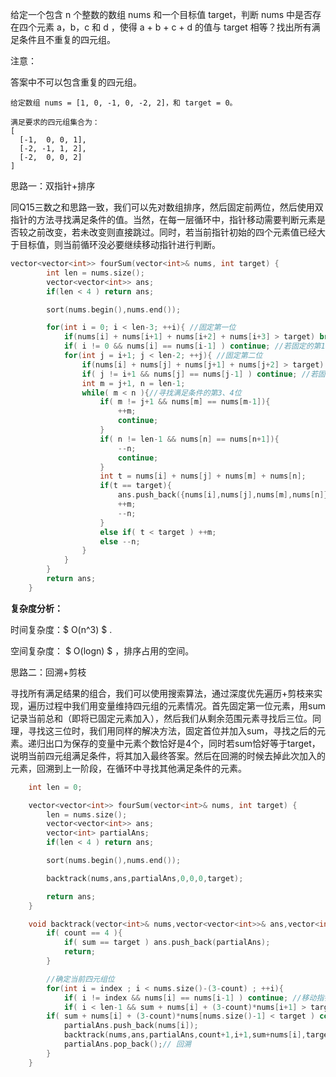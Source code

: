 给定一个包含 n 个整数的数组 nums 和一个目标值 target，判断 nums 中是否存在四个元素 a，b，c 和 d ，使得 a + b + c + d 的值与 target 相等？找出所有满足条件且不重复的四元组。

注意：

答案中不可以包含重复的四元组。

```
给定数组 nums = [1, 0, -1, 0, -2, 2]，和 target = 0。

满足要求的四元组集合为：
[
  [-1,  0, 0, 1],
  [-2, -1, 1, 2],
  [-2,  0, 0, 2]
]
```



思路一：双指针+排序

同Q15三数之和思路一致，我们可以先对数组排序，然后固定前两位，然后使用双指针的方法寻找满足条件的值。当然，在每一层循环中，指针移动需要判断元素是否较之前改变，若未改变则直接跳过。同时，若当前指针初始的四个元素值已经大于目标值，则当前循环没必要继续移动指针进行判断。

```c++
vector<vector<int>> fourSum(vector<int>& nums, int target) {
        int len = nums.size();
        vector<vector<int>> ans;
        if(len < 4 ) return ans;

        sort(nums.begin(),nums.end());

        for(int i = 0; i < len-3; ++i){ //固定第一位
            if(nums[i] + nums[i+1] + nums[i+2] + nums[i+3] > target) break; 
            if( i != 0 && nums[i] == nums[i-1] ) continue; //若固定的第1位与之前相同则跳过
            for(int j = i+1; j < len-2; ++j){ //固定第二位
                if(nums[i] + nums[j] + nums[j+1] + nums[j+2] > target) break;
                if( j != i+1 && nums[j] == nums[j-1] ) continue; //若固定的第二位与之前相同则跳过
                int m = j+1, n = len-1;
                while( m < n ){//寻找满足条件的第3、4位
                    if( m != j+1 && nums[m] == nums[m-1]){
                        ++m;
                        continue;
                    }
                    if( n != len-1 && nums[n] == nums[n+1]){
                        --n;
                        continue;
                    }
                    int t = nums[i] + nums[j] + nums[m] + nums[n];
                    if(t == target){
                        ans.push_back({nums[i],nums[j],nums[m],nums[n]});
                        ++m;
                        --n;
                    }
                    else if( t < target ) ++m; 
                    else --n;
                }
            }
        }
        return ans;
    }
```

  <b>复杂度分析：</b>

时间复杂度：$ O(n^3) $ . 

空间复杂度： $ O(logn) $ ，排序占用的空间。    





思路二：回溯+剪枝

寻找所有满足结果的组合，我们可以使用搜索算法，通过深度优先遍历+剪枝来实现，遍历过程中我们用变量维持四元组的元素情况。首先固定第一位元素，用sum记录当前总和（即将已固定元素加入），然后我们从剩余范围元素寻找后三位。同理，寻找这三位时，我们用同样的解决方法，固定首位并加入sum，寻找之后的元素。递归出口为保存的变量中元素个数恰好是4个，同时若sum恰好等于target，说明当前四元组满足条件，将其加入最终答案。然后在回溯的时候去掉此次加入的元素，回溯到上一阶段，在循环中寻找其他满足条件的元素。



```c++
    int len = 0;

    vector<vector<int>> fourSum(vector<int>& nums, int target) {
        len = nums.size();
        vector<vector<int>> ans;
        vector<int> partialAns;
        if(len < 4 ) return ans;

        sort(nums.begin(),nums.end());

        backtrack(nums,ans,partialAns,0,0,0,target);

        return ans;
    }

    void backtrack(vector<int>& nums,vector<vector<int>>& ans,vector<int>& partialAns,  int count,int index, int sum,int target){
        if( count == 4 ){
            if( sum == target ) ans.push_back(partialAns);
            return;
        } 

        //确定当前四元组位
        for(int i = index ; i < nums.size()-(3-count) ; ++i){
            if( i != index && nums[i] == nums[i-1] ) continue; //移动指针元素未变，则跳过
            if( i < len-1 && sum + nums[i] + (3-count)*nums[i+1] > target ) return; //预测最小连续四元组值大于目标值，则停止向后移动指针寻找下一位元素。
        if( sum + nums[i] + (3-count)*nums[nums.size()-1] < target ) continue; //预测最大四元组值小于目标值，则直接向后移动指针寻找下一位元素。
            partialAns.push_back(nums[i]);
            backtrack(nums,ans,partialAns,count+1,i+1,sum+nums[i],target); //确定四元组下一位
            partialAns.pop_back();// 回溯
        }
    }
```